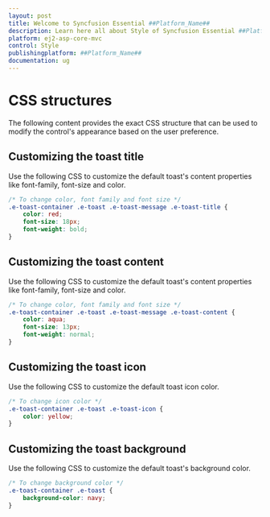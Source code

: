```yaml
---
layout: post
title: Welcome to Syncfusion Essential ##Platform_Name##
description: Learn here all about Style of Syncfusion Essential ##Platform_Name## widgets based on HTML5 and jQuery.
platform: ej2-asp-core-mvc
control: Style
publishingplatform: ##Platform_Name##
documentation: ug
---
```



# CSS structures

The following content provides the exact CSS structure that can be used to modify the control's appearance based on the user preference.

## Customizing the toast title

Use the following CSS to customize the default toast's content properties like font-family, font-size and color.

```CSS
/* To change color, font family and font size */
.e-toast-container .e-toast .e-toast-message .e-toast-title {
    color: red;
    font-size: 18px;
    font-weight: bold;
}
```

## Customizing the toast content

Use the following CSS to customize the default toast's content properties like font-family, font-size and color.

```CSS
/* To change color, font family and font size */
.e-toast-container .e-toast .e-toast-message .e-toast-content {
    color: aqua;
    font-size: 13px;
    font-weight: normal;
}
```

## Customizing the toast icon

Use the following CSS to customize the default toast icon color.

```CSS
/* To change icon color */
.e-toast-container .e-toast .e-toast-icon {
    color: yellow;
}
```

## Customizing the toast background

Use the following CSS to customize the default toast's background color.

```CSS
/* To change background color */
.e-toast-container .e-toast {
    background-color: navy;
}
```

